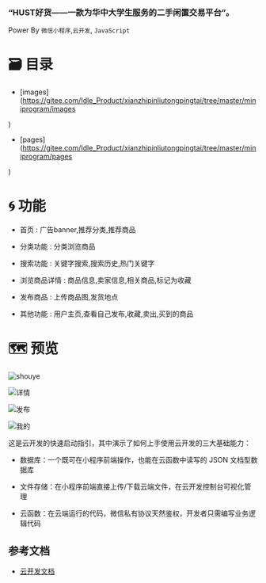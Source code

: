 
###  **“HUST好货——一款为华中大学生服务的二手闲置交易平台”。** 

 


 
 


 
Power By `微信小程序`,`云开发`, `JavaScript`

 


 
# 🗃 目录

 


 
- [images](https://gitee.com/Idle_Product/xianzhipinliutongpingtai/tree/master/miniprogram/images

 
)

 
- [pages](https://gitee.com/Idle_Product/xianzhipinliutongpingtai/tree/master/miniprogram/pages

 
)

 


 


 
# 🌀 功能

 


 
- 首页 : 广告banner,推荐分类,推荐商品

 
- 分类功能 : 分类浏览商品

 
- 搜索功能 : 关键字搜索,搜索历史,热门关键字

 
- 浏览商品详情 :  商品信息,卖家信息,相关商品,标记为收藏

 
- 发布商品 : 上传商品图,发货地点

 
- 其他功能 : 用户主页,查看自己发布,收藏,卖出,买到的商品

 


 
# 🗺 预览

 
![shouye](https://images.gitee.com/uploads/images/2019/1115/084222_cdfb45c7_5290256.png "批注 2019-11-14 000510.png")

 
![详情](https://images.gitee.com/uploads/images/2019/1115/084252_74a65d0d_5290256.png "详情.png")

 
![发布](https://images.gitee.com/uploads/images/2019/1115/084354_85103a31_5290256.png "发布.png")

 
![我的](https://images.gitee.com/uploads/images/2019/1115/084324_fab42220_5290256.png "我的.png")
 
 

 

这是云开发的快速启动指引，其中演示了如何上手使用云开发的三大基础能力：
 
 

 

- 数据库：一个既可在小程序前端操作，也能在云函数中读写的 JSON 文档型数据库
 

- 文件存储：在小程序前端直接上传/下载云端文件，在云开发控制台可视化管理
 

- 云函数：在云端运行的代码，微信私有协议天然鉴权，开发者只需编写业务逻辑代码
 
 

 


## 参考文档

- [云开发文档](https://developers.weixin.qq.com/miniprogram/dev/wxcloud/basis/getting-started.html)

